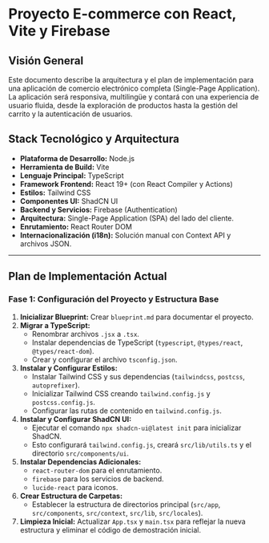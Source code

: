 # Proyecto E-commerce con React, Vite y Firebase

## Visión General

Este documento describe la arquitectura y el plan de implementación para una aplicación de comercio electrónico completa (Single-Page Application). La aplicación será responsiva, multilingüe y contará con una experiencia de usuario fluida, desde la exploración de productos hasta la gestión del carrito y la autenticación de usuarios.

## Stack Tecnológico y Arquitectura

-   **Plataforma de Desarrollo:** Node.js
-   **Herramienta de Build:** Vite
-   **Lenguaje Principal:** TypeScript
-   **Framework Frontend:** React 19+ (con React Compiler y Actions)
-   **Estilos:** Tailwind CSS
-   **Componentes UI:** ShadCN UI
-   **Backend y Servicios:** Firebase (Authentication)
-   **Arquitectura:** Single-Page Application (SPA) del lado del cliente.
-   **Enrutamiento:** React Router DOM
-   **Internacionalización (i18n):** Solución manual con Context API y archivos JSON.

---

## Plan de Implementación Actual

### Fase 1: Configuración del Proyecto y Estructura Base

1.  **Inicializar Blueprint:** Crear `blueprint.md` para documentar el proyecto.
2.  **Migrar a TypeScript:**
    *   Renombrar archivos `.jsx` a `.tsx`.
    *   Instalar dependencias de TypeScript (`typescript`, `@types/react`, `@types/react-dom`).
    *   Crear y configurar el archivo `tsconfig.json`.
3.  **Instalar y Configurar Estilos:**
    *   Instalar Tailwind CSS y sus dependencias (`tailwindcss`, `postcss`, `autoprefixer`).
    *   Inicializar Tailwind CSS creando `tailwind.config.js` y `postcss.config.js`.
    *   Configurar las rutas de contenido en `tailwind.config.js`.
4.  **Instalar y Configurar ShadCN UI:**
    *   Ejecutar el comando `npx shadcn-ui@latest init` para inicializar ShadCN.
    *   Esto configurará `tailwind.config.js`, creará `src/lib/utils.ts` y el directorio `src/components/ui`.
5.  **Instalar Dependencias Adicionales:**
    *   `react-router-dom` para el enrutamiento.
    *   `firebase` para los servicios de backend.
    *   `lucide-react` para iconos.
6.  **Crear Estructura de Carpetas:**
    *   Establecer la estructura de directorios principal (`src/app`, `src/components`, `src/context`, `src/lib`, `src/locales`).
7.  **Limpieza Inicial:** Actualizar `App.tsx` y `main.tsx` para reflejar la nueva estructura y eliminar el código de demostración inicial.
